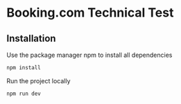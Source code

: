 # Booking.com Technical Test

## Installation

Use the package manager npm to install all dependencies 

```bash
npm install
```

Run the project locally 

```bash
npm run dev
```
